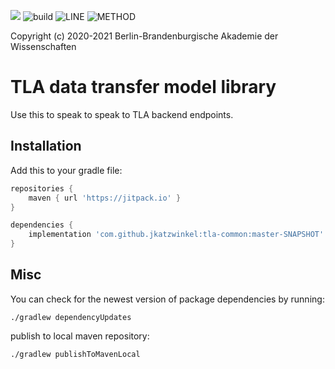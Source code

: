[![](https://jitpack.io/v/jkatzwinkel/tla-common.svg)](https://jitpack.io/#jkatzwinkel/tla-common)
![build](https://github.com/JKatzwinkel/tla-common/workflows/build/badge.svg)
![LINE](https://img.shields.io/badge/line--coverage-90%25-brightgreen.svg)
![METHOD](https://img.shields.io/badge/method--coverage-84%25-brightgreen.svg)

Copyright (c) 2020-2021 Berlin-Brandenburgische Akademie der Wissenschaften

# TLA data transfer model library

Use this to speak to speak to TLA backend endpoints.

## Installation

Add this to your gradle file:

```groovy
repositories {
    maven { url 'https://jitpack.io' }
}

dependencies {
    implementation 'com.github.jkatzwinkel:tla-common:master-SNAPSHOT'
}
```

## Misc

You can check for the newest version of package dependencies by running:

    ./gradlew dependencyUpdates


publish to local maven repository:

    ./gradlew publishToMavenLocal
